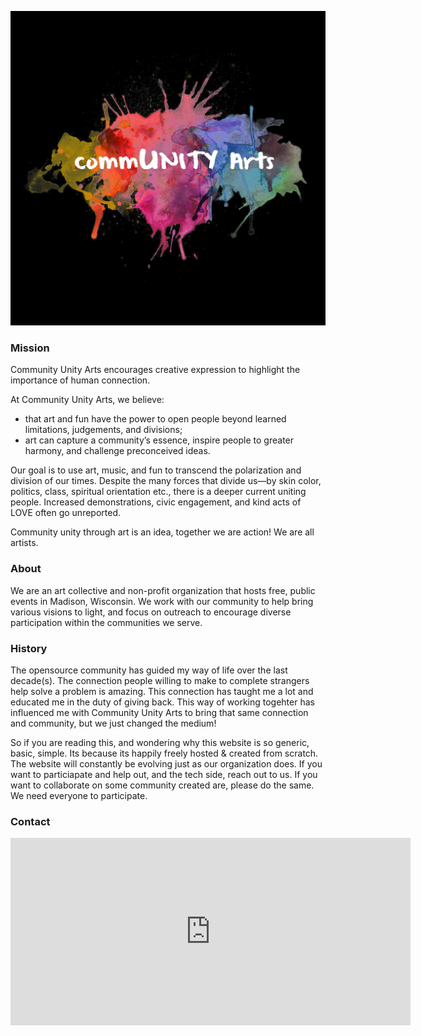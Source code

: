 


![Community Unity Arts](var/media/CUA_full_logo_black.jpg?raw=true "Title") 

### Mission
Community Unity Arts encourages creative expression to highlight the importance of human connection.

At Community Unity Arts, we believe:
  - that art and fun have the power to open people beyond learned limitations, judgements, and divisions;
  - art can capture a community’s essence, inspire people to greater harmony, and challenge preconceived ideas.

Our goal is to use art, music, and fun to transcend the polarization and division of our times. Despite the many forces that divide us—by skin color, politics, class, spiritual orientation etc., there is a deeper current uniting people. Increased demonstrations, civic engagement, and kind acts of LOVE often go unreported.

Community unity through art is an idea, together we are action! We are all artists.


### About
We are an art collective and non-profit organization that hosts free, public events in Madison, Wisconsin. We work with our community to help bring various visions to light, and focus on outreach to encourage diverse participation within the communities we serve.

### History
The opensource community has guided my way of life over the last decade(s). The connection people willing to make to complete strangers help solve a problem is amazing. This connection has taught me a lot and educated me in the duty of giving back. This way of working togehter has influenced me with Community Unity Arts to bring that same connection and community, but we just changed the medium!

So if you are reading this, and wondering why this website is so generic, basic, simple. Its because its happily freely hosted & created from scratch. The website will constantly be evolving just as our organization does. If you want to particiapate and help out, and the tech side, reach out to us. If you want to collaborate on some community created are, please do the same. We need everyone to participate.

### Contact
<iframe src="https://docs.google.com/forms/d/e/1FAIpQLSfopzrd5SI7qSTbjiWim2HGXnaEGKlH82dHwORqAcGEH2VmqQ/viewform?embedded=true" width="640" height="300" frameborder="0" marginheight="0" marginwidth="0">Loading…</iframe>